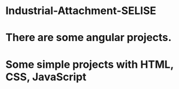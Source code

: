 # Industrial-Attachment-SELISE

# There are some angular projects.
# Some simple projects with HTML, CSS, JavaScript
